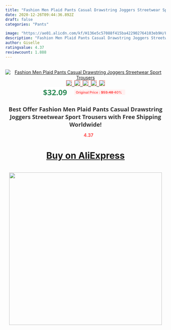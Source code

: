 ```yaml
---
title: "Fashion Men Plaid Pants Casual Drawstring Joggers Streetwear Sport Trousers"
date: 2020-12-26T09:44:36.892Z
draft: false
categories: "Pants"

image: "https://ae01.alicdn.com/kf/H136e5c57088f415ba422902764103eb9H/Fashion-Men-Plaid-Pants-Casual-Drawstring-Joggers-Streetwear-Sport-Trousers.jpg"
description: "Fashion Men Plaid Pants Casual Drawstring Joggers Streetwear Sport Trousers"
author: Giselle
ratingvalue: 4.37
reviewcount: 1.888
---
```

<br>
<div style="text-align: center;">
<a href="https://s.click.aliexpress.com/e/_AsKlv3" target="_blank" rel="nofollow noopener noreferrer"><img alt="Fashion Men Plaid Pants Casual Drawstring Joggers Streetwear Sport Trousers" class="magnifier-image" src="https://ae01.alicdn.com/kf/H136e5c57088f415ba422902764103eb9H/Fashion-Men-Plaid-Pants-Casual-Drawstring-Joggers-Streetwear-Sport-Trousers.jpg_640x640.jpg">
<br>
<img style="border:1px solid salmon" src="https://ae01.alicdn.com/kf/H136e5c57088f415ba422902764103eb9H/Fashion-Men-Plaid-Pants-Casual-Drawstring-Joggers-Streetwear-Sport-Trousers.jpg_120x120.jpg">&nbsp;&nbsp;<img style="border:1px solid salmon" src="https://ae01.alicdn.com/kf/Hc25f47de95f74af3ab436575dc57077au/Fashion-Men-Plaid-Pants-Casual-Drawstring-Joggers-Streetwear-Sport-Trousers.jpg_120x120.jpg">&nbsp;&nbsp;<img style="border:1px solid salmon" src="https://ae01.alicdn.com/kf/Hdd7330200f2e4005bc6dd283cb52e1201/Fashion-Men-Plaid-Pants-Casual-Drawstring-Joggers-Streetwear-Sport-Trousers.jpg_120x120.jpg">&nbsp;&nbsp;<img style="border:1px solid salmon" src="https://ae01.alicdn.com/kf/Had6d31777203461ab61f0445f53bd931C/Fashion-Men-Plaid-Pants-Casual-Drawstring-Joggers-Streetwear-Sport-Trousers.jpg_120x120.jpg">&nbsp;&nbsp;<img style="border:1px solid salmon" src="https://ae01.alicdn.com/kf/H788df30ddb504acdaeabf95b1fc3bbddi/Fashion-Men-Plaid-Pants-Casual-Drawstring-Joggers-Streetwear-Sport-Trousers.jpg_120x120.jpg"></a></div><br0>
<div style="text-align: center;"><span style="background-color: white; border: 0px; box-sizing: border-box; color: seagreen; display: inline-block; font-family: &quot;open sans&quot; , &quot;arial&quot; , &quot;helvetica&quot; , sans-serif , &quot;heiti&quot;; font-size: 24px; font-stretch: inherit; font-weight: 700; line-height: inherit; margin: 0px 10px 0px 0px; padding: 0px; vertical-align: middle;">$32.09 </span>
<span style="background: rgb(255 , 241 , 241); border-radius: 3px; border: 0px; box-sizing: border-box; color: #ff4747; display: inline-block; font-family: inherit; font-size: 12px; font-stretch: inherit; font-style: inherit; font-variant: inherit; font-weight: 600; line-height: inherit; margin: 0px; padding: 2px 5px; transform: scale(0.9); vertical-align: middle;">Original Price : <b style="text-decoration: line-through;">$53.48 </b> 40%&nbsp;&nbsp;</span></div>
<h1 style="color: #333333; display: inline-block; font-family: &quot;open sans&quot; , &quot;arial&quot; , &quot;helvetica&quot; , sans-serif , &quot;heiti&quot;; font-size: 18px; font-stretch: inherit; font-weight: 700; text-align: center;">Best Offer Fashion Men Plaid Pants Casual Drawstring Joggers Streetwear Sport Trousers with Free Shipping Worldwide!</h1>
<div style="color: #ff4747; text-align: center;">
<img src="https://4.bp.blogspot.com/-M0ZcTcb-5uY/XleCXlxnR4I/AAAAAAAAAEc/OrjgMkXV1oMQFaCRZj5HQwOCBcu3w1FegCPcBGAYYCw/s1600/star.png" style="height: 15px;">&nbsp;<b>4.37</b></div>
<div class="button_cont" align="center"><a class="buynow_a" href="https://s.click.aliexpress.com/e/_AsKlv3" target="_blank" rel="nofollow noopener noreferrer"><H1>Buy on AliExpress</H1></a></div><br>
<div class="separator" style="clear: both; text-align: center;">
<img src="https://lh3.googleusercontent.com/-pTy5HemUv9M/XlePHvY0dAI/AAAAAAAAAE4/0nX5iRUoIWY8eMW9Dpxeirr157OZliDIgCLcBGAsYHQ/s1600/badge.gif" width="480">
</div>
